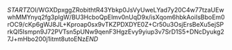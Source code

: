 $START$ZOI/WGXDpxggZRobithtR43Ybkp0JsVyUweLYad7y20C4w77tzaUEwwhMMYnyq2fg3plgW/BU3HcboQpElmv0nUqD9x/isXqom6hbkAoiIsBboEm0rOC9/cKp6gWJ8JL+Kproap0sx9vTKZPDXDYE0Z+Cr50u3OsjErsBeXu5ejSPrkQl5Ismpn9J72PVTsn5pUNw9qenF3HgzEvy9yiup3v7SrD1S5+DNcDyukg27J+mHbo200j1itmt8utoENz$END$